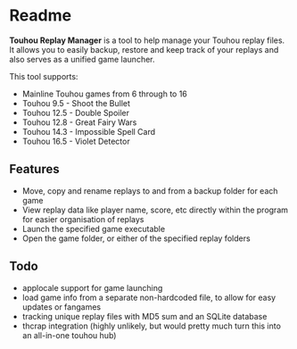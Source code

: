 # Readme

**Touhou Replay Manager** is a tool to help manage your Touhou replay files. It allows you to easily backup, restore and keep track of your replays and also serves as a unified game launcher.

This tool supports:

- Mainline Touhou games from 6 through to 16
- Touhou 9.5 - Shoot the Bullet
- Touhou 12.5 - Double Spoiler
- Touhou 12.8 - Great Fairy Wars
- Touhou 14.3 - Impossible Spell Card
- Touhou 16.5 - Violet Detector

## Features

- Move, copy and rename replays to and from a backup folder for each game
- View replay data like player name, score, etc directly within the program for easier organisation of replays
- Launch the specified game executable
- Open the game folder, or either of the specified replay folders

## Todo

- applocale support for game launching
- load game info from a separate non-hardcoded file, to allow for easy updates or fangames
- tracking unique replay files with MD5 sum and an SQLite database
- thcrap integration (highly unlikely, but would pretty much turn this into an all-in-one touhou hub)
